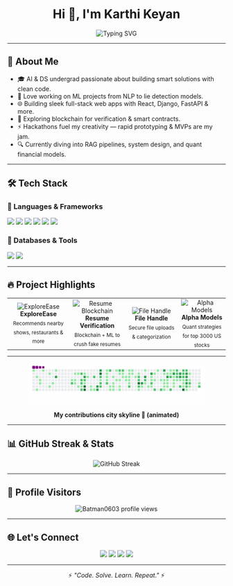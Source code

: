 <h1 align="center">Hi 👋, I'm Karthi Keyan</h1>

<div align="center">
  <img src="https://readme-typing-svg.herokuapp.com?font=Fira+Code&size=24&pause=1000&color=00F7FF&center=true&vCenter=true&width=435&lines=AI+%26+DS+Engineer;Full-Stack+Developer;ML+%7C+Blockchain+Explorer;Always+building+cool+stuff..." alt="Typing SVG" />
</div>

---

## 🚀 About Me

- 🎓 AI & DS undergrad passionate about building smart solutions with clean code.  
- 🤖 Love working on ML projects from NLP to lie detection models.  
- 🌐 Building sleek full-stack web apps with React, Django, FastAPI & more.  
- 🔗 Exploring blockchain for verification & smart contracts.  
- ⚡ Hackathons fuel my creativity — rapid prototyping & MVPs are my jam.  
- 🔍 Currently diving into RAG pipelines, system design, and quant financial models.

---

## 🛠 Tech Stack

### 🚀 Languages & Frameworks
<p>
  <img src="https://img.shields.io/badge/-Python-3776AB?style=for-the-badge&logo=python" />
  <img src="https://img.shields.io/badge/-C-00599C?style=for-the-badge&logo=c" />
  <img src="https://img.shields.io/badge/-JavaScript-F7DF1E?style=for-the-badge&logo=javascript&logoColor=black" />
  <img src="https://img.shields.io/badge/-React-61DAFB?style=for-the-badge&logo=react&logoColor=black" />
  <img src="https://img.shields.io/badge/-Django-092E20?style=for-the-badge&logo=django" />
  <img src="https://img.shields.io/badge/-FastAPI-009688?style=for-the-badge&logo=fastapi" />
</p>

### 💾 Databases & Tools
<p>
  <img src="https://img.shields.io/badge/-MySQL-4479A1?style=for-the-badge&logo=mysql" />
  <img src="https://img.shields.io/badge/-Supabase-3ECF8E?style=for-the-badge&logo=supabase" />
</p>

---

## 🔥 Project Highlights

<table>
  <tr>
    <td align="center">
      <img src="https://media.giphy.com/media/26gsgIqfB2Ikgz66Q/giphy.gif" width="120" alt="ExploreEase" /><br/>
      <b>ExploreEase</b><br/>
      <sub>Recommends nearby shows, restaurants & more</sub>
    </td>
    <td align="center">
      <img src="https://media.giphy.com/media/4T7e4DmcrP9du/giphy.gif" width="120" alt="Resume Blockchain" /><br/>
      <b>Resume Verification</b><br/>
      <sub>Blockchain + ML to crush fake resumes</sub>
    </td>
    <td align="center">
      <img src="https://media.giphy.com/media/JIX9t2j0ZTN9S/giphy.gif" width="120" alt="File Handle" /><br/>
      <b>File Handle</b><br/>
      <sub>Secure file uploads & categorization</sub>
    </td>
    <td align="center">
      <img src="https://media.giphy.com/media/xT1Ra4hHz8mE9uXjzi/giphy.gif" width="120" alt="Alpha Models" /><br/>
      <b>Alpha Models</b><br/>
      <sub>Quant strategies for top 3000 US stocks</sub>
    </td>
  </tr>
</table>

---

<div align="center">
  <img src="https://github.com/Platane/snk/raw/output/github-contribution-grid-snake.gif" alt="3D Skyline GIF" width="80%" />
  <p><strong>My contributions city skyline 🌆 (animated)</strong></p>
</div>

---

## 📊 GitHub Streak & Stats

<p align="center">
  <img src="https://github-readme-streak-stats.herokuapp.com/?user=Batman0603&theme=radical" alt="GitHub Streak" />
</p>

---

## 👀 Profile Visitors

<p align="center">
  <img src="https://komarev.com/ghpvc/?username=Batman0603&label=Profile%20views&color=0e75b6&style=flat" alt="Batman0603 profile views" />
</p>

---

## 🌐 Let's Connect

<p align="center">
  <a href="mailto:karthikeyan060311@gmail.com"><img src="https://img.shields.io/badge/Gmail-D14836?style=for-the-badge&logo=gmail&logoColor=white" /></a>
  <a href="https://linkedin.com/in/karthikeyan-k-r-494a0a2a1"><img src="https://img.shields.io/badge/LinkedIn-0A66C2?style=for-the-badge&logo=linkedin&logoColor=white" /></a>
  <a href="https://github.com/Batman0603"><img src="https://img.shields.io/badge/GitHub-100000?style=for-the-badge&logo=github&logoColor=white" /></a>
  <a href="https://instagram.com/dany_koker_11kr"><img src="https://img.shields.io/badge/Instagram-E4405F?style=for-the-badge&logo=instagram&logoColor=white" /></a>
</p>

---

<p align="center">⚡ <i>"Code. Solve. Learn. Repeat."</i> ⚡</p>
